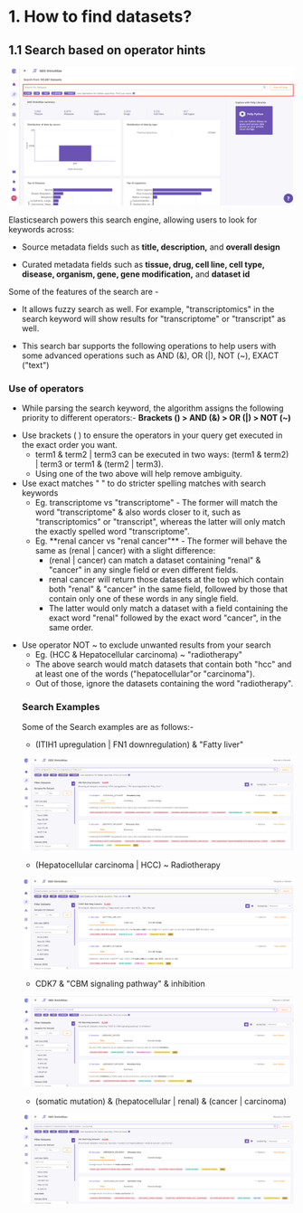 
# 1. How to find datasets?

## 1.1 Search based on operator hints

![Search Bar](../img/OmixAtlas-Images/1a.png) 

Elasticsearch powers this search engine, allowing users to look for keywords across:

-   Source metadata fields such as **title, description,** and **overall design**

-   Curated metadata fields such as **tissue, drug, cell line, cell type, disease, organism, gene, gene modification,** and **dataset id**

Some of the features of the search are - 

-   It allows fuzzy search as well. For example, "transcriptomics" in the search keyword will show results for "transcriptome" or "transcript" as well.

-   This search bar supports the following operations to help users with some advanced operations such as AND (&), OR (|), NOT (~), EXACT ("text")

### Use of operators
-   While parsing the search keyword, the algorithm assigns the following priority to different operators:- **Brackets () > AND (&) > OR (|) > NOT (~)**
<ul>
<li>Use brackets ( ) to ensure the operators in your query get executed in the exact order you want.
<ul>
   <li> term1 & term2 | term3 can be executed in two ways: (term1 & term2) | term3 or term1 & (term2 | term3). 
    <li>Using one of the two above will help remove ambiguity.
    </li>
</ul>
<li>Use exact matches " " to do stricter spelling matches with search keywords
  <ul>
    <li>Eg. transcriptome vs "transcriptome" - The former will match the word "transcriptome" & also words closer to it, such as "transcriptomics" or "transcript", whereas the latter will only match the exactly spelled word "transcriptome".
<li>Eg. **renal cancer vs "renal cancer"** - The former will behave the same as (renal | cancer) with a slight difference:
<ul><li>(renal | cancer) can match a dataset containing "renal" & "cancer" in any single field or even different fields.
<li>renal cancer will return those datasets at the top which contain both "renal" & "cancer" in the same field, followed by those that contain only one of these words in any single field.
  <li>The latter would only match a dataset with a field containing the exact word "renal" followed by the exact word "cancer", in the same order.
</li></li></ul>
    </li>
  </li>
</ul>
</li>
</ul>
  <ul><li>Use operator NOT ~ to exclude unwanted results from your search
  <ul><li>Eg. (HCC & Hepatocellular carcinoma) ~ "radiotherapy"
<li>The above search would match datasets that contain both "hcc" and at least one of the words ("hepatocellular"or "carcinoma").
<li>Out of those, ignore the datasets containing the word "radiotherapy".</li></li></ul>

### Search Examples

Some of the Search examples are as follows:-

- (ITIH1 upregulation | FN1 downregulation) & "Fatty liver"

![Example](../img/OmixAtlas-Images/2a.png) 

- (Hepatocellular carcinoma | HCC) ~ Radiotherapy

![Example](../img/OmixAtlas-Images/3a.png) 


- CDK7 & "CBM signaling pathway" & inhibition

![Example](../img/OmixAtlas-Images/4a.png) 


- (somatic mutation) & (hepatocellular | renal) & (cancer | carcinoma)

![Example](../img/OmixAtlas-Images/5a.png) 




